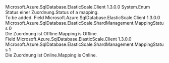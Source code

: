 <Type Name="MappingStatus" FullName="Microsoft.Azure.SqlDatabase.ElasticScale.ShardManagement.MappingStatus">
  <TypeSignature Language="C#" Value="public enum MappingStatus" />
  <TypeSignature Language="ILAsm" Value=".class public auto ansi sealed MappingStatus extends System.Enum" />
  <TypeSignature Language="DocId" Value="T:Microsoft.Azure.SqlDatabase.ElasticScale.ShardManagement.MappingStatus" />
  <TypeSignature Language="VB.NET" Value="Public Enum MappingStatus" />
  <TypeSignature Language="F#" Value="type MappingStatus = " />
  <AssemblyInfo>
    <AssemblyName>Microsoft.Azure.SqlDatabase.ElasticScale.Client</AssemblyName>
    <AssemblyVersion>1.3.0.0</AssemblyVersion>
  </AssemblyInfo>
  <Base>
    <BaseTypeName>System.Enum</BaseTypeName>
  </Base>
  <Docs>
    <summary>
            <span data-ttu-id="2eb68-101">Status einer Zuordnung.</span><span class="sxs-lookup"><span data-stu-id="2eb68-101">Status of a mapping.</span></span> 
            </summary>
    <remarks>To be added.</remarks>
  </Docs>
  <Members>
    <Member MemberName="Offline">
      <MemberSignature Language="C#" Value="Offline" />
      <MemberSignature Language="ILAsm" Value=".field public static literal valuetype Microsoft.Azure.SqlDatabase.ElasticScale.ShardManagement.MappingStatus Offline = int32(0)" />
      <MemberSignature Language="DocId" Value="F:Microsoft.Azure.SqlDatabase.ElasticScale.ShardManagement.MappingStatus.Offline" />
      <MemberSignature Language="VB.NET" Value="Offline" />
      <MemberSignature Language="F#" Value="Offline = 0" Usage="Microsoft.Azure.SqlDatabase.ElasticScale.ShardManagement.MappingStatus.Offline" />
      <MemberType>Field</MemberType>
      <AssemblyInfo>
        <AssemblyName>Microsoft.Azure.SqlDatabase.ElasticScale.Client</AssemblyName>
        <AssemblyVersion>1.3.0.0</AssemblyVersion>
      </AssemblyInfo>
      <ReturnValue>
        <ReturnType>Microsoft.Azure.SqlDatabase.ElasticScale.ShardManagement.MappingStatus</ReturnType>
      </ReturnValue>
      <MemberValue>0</MemberValue>
      <Docs>
        <summary>
            <span data-ttu-id="2eb68-102">Die Zuordnung ist Offline.</span><span class="sxs-lookup"><span data-stu-id="2eb68-102">Mapping is Offline.</span></span>
            </summary>
      </Docs>
    </Member>
    <Member MemberName="Online">
      <MemberSignature Language="C#" Value="Online" />
      <MemberSignature Language="ILAsm" Value=".field public static literal valuetype Microsoft.Azure.SqlDatabase.ElasticScale.ShardManagement.MappingStatus Online = int32(1)" />
      <MemberSignature Language="DocId" Value="F:Microsoft.Azure.SqlDatabase.ElasticScale.ShardManagement.MappingStatus.Online" />
      <MemberSignature Language="VB.NET" Value="Online" />
      <MemberSignature Language="F#" Value="Online = 1" Usage="Microsoft.Azure.SqlDatabase.ElasticScale.ShardManagement.MappingStatus.Online" />
      <MemberType>Field</MemberType>
      <AssemblyInfo>
        <AssemblyName>Microsoft.Azure.SqlDatabase.ElasticScale.Client</AssemblyName>
        <AssemblyVersion>1.3.0.0</AssemblyVersion>
      </AssemblyInfo>
      <ReturnValue>
        <ReturnType>Microsoft.Azure.SqlDatabase.ElasticScale.ShardManagement.MappingStatus</ReturnType>
      </ReturnValue>
      <MemberValue>1</MemberValue>
      <Docs>
        <summary>
            <span data-ttu-id="2eb68-103">Die Zuordnung ist Online.</span><span class="sxs-lookup"><span data-stu-id="2eb68-103">Mapping is Online.</span></span>
            </summary>
      </Docs>
    </Member>
  </Members>
</Type>